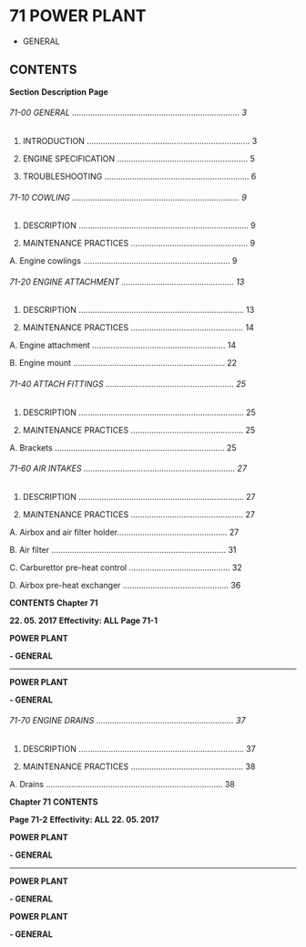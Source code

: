 # 71 POWER PLANT

 - GENERAL

## CONTENTS

**Section** **Description** **Page**

###### 71-00 GENERAL ......................................................................... 3

1. INTRODUCTION ....................................................................... 3

2. ENGINE SPECIFICATION ......................................................... 5

3. TROUBLESHOOTING ............................................................... 6

###### 71-10 COWLING ......................................................................... 9

1. DESCRIPTION .......................................................................... 9

2. MAINTENANCE PRACTICES ................................................... 9

A. Engine cowlings ................................................................ 9

###### 71-20 ENGINE ATTACHMENT ................................................. 13

1. DESCRIPTION ........................................................................ 13

2. MAINTENANCE PRACTICES ................................................. 14

A. Engine attachment .......................................................... 14

B. Engine mount .................................................................. 22

###### 71-40 ATTACH FITTINGS ........................................................ 25

1. DESCRIPTION ........................................................................ 25

2. MAINTENANCE PRACTICES ................................................. 25

A. Brackets .......................................................................... 25

###### 71-60 AIR INTAKES .................................................................. 27

1. DESCRIPTION ........................................................................ 27

2. MAINTENANCE PRACTICES ................................................. 27

A. Airbox and air filter holder................................................ 27

B. Air filter ............................................................................ 31

C. Carburettor pre-heat control ............................................ 32

D. Airbox pre-heat exchanger .............................................. 36

**CONTENTS** **Chapter 71**

**22. 05. 2017** **Effectivity: ALL** **Page 71-1**


**POWER PLANT**

**- GENERAL**


-----

**POWER PLANT**

**- GENERAL**

###### 71-70 ENGINE DRAINS ............................................................ 37

1. DESCRIPTION ........................................................................ 37

2. MAINTENANCE PRACTICES ................................................. 38

A. Drains ............................................................................. 38

**Chapter 71** **CONTENTS**

**Page 71-2** **Effectivity: ALL** **22. 05. 2017**


**POWER PLANT**

**- GENERAL**


-----

**POWER PLANT**

**- GENERAL**


**POWER PLANT**

**- GENERAL**


